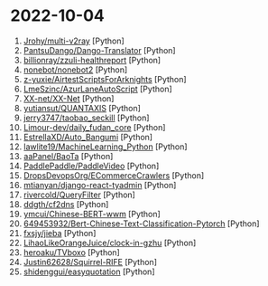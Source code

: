 # 2022-10-04

1. [Jrohy/multi-v2ray](https://github.com/Jrohy/multi-v2ray "v2ray/xray多用户管理部署程序") [Python]
2. [PantsuDango/Dango-Translator](https://github.com/PantsuDango/Dango-Translator "团子翻译器 —— 个人兴趣制作的一款基于OCR技术的翻译器") [Python]
3. [billionray/zzuli-healthreport](https://github.com/billionray/zzuli-healthreport "郑州轻工业大学疫情打卡") [Python]
4. [nonebot/nonebot2](https://github.com/nonebot/nonebot2 "跨平台 Python 异步聊天机器人框架 / Asynchronous multi-platform chatbot framework written in Python") [Python]
5. [z-yuxie/AirtestScriptsForArknights](https://github.com/z-yuxie/AirtestScriptsForArknights "使用网易AirtestIDE编写的明日方舟相关自动化脚本") [Python]
6. [LmeSzinc/AzurLaneAutoScript](https://github.com/LmeSzinc/AzurLaneAutoScript "Azur Lane bot (CN/EN/JP/TW) 碧蓝航线脚本 | 无缝委托科研，全自动大世界") [Python]
7. [XX-net/XX-Net](https://github.com/XX-net/XX-Net "A proxy tool to bypass GFW.") [Python]
8. [yutiansut/QUANTAXIS](https://github.com/yutiansut/QUANTAXIS "QUANTAXIS 支持任务调度 分布式部署的 股票/期货/期权 数据/回测/模拟/交易/可视化/多账户 纯本地量化解决方案") [Python]
9. [jerry3747/taobao_seckill](https://github.com/jerry3747/taobao_seckill "淘宝、天猫半价抢购，抢电视、抢茅台，干死黄牛党") [Python]
10. [Limour-dev/daily_fudan_core](https://github.com/Limour-dev/daily_fudan_core "daily_fudan的代码，无需fork；请fork https://github.com/Limour-dev/daily_fudan_actions 来自动执行该repo下的最新代码。有问题请提issue") [Python]
11. [EstrellaXD/Auto_Bangumi](https://github.com/EstrellaXD/Auto_Bangumi "AutoBangumi - 全自动追番工具，节约时间创造价值") [Python]
12. [lawlite19/MachineLearning_Python](https://github.com/lawlite19/MachineLearning_Python "机器学习算法python实现") [Python]
13. [aaPanel/BaoTa](https://github.com/aaPanel/BaoTa "宝塔Linux面板 - 简单好用的服务器运维面板") [Python]
14. [PaddlePaddle/PaddleVideo](https://github.com/PaddlePaddle/PaddleVideo "Awesome video understanding toolkits based on PaddlePaddle. It supports video data annotation tools, lightweight RGB and skeleton based action recognition model, practical applications for video tagging and sport action detection.") [Python]
15. [DropsDevopsOrg/ECommerceCrawlers](https://github.com/DropsDevopsOrg/ECommerceCrawlers "实战🐍多种网站、电商数据爬虫🕷。包含🕸：淘宝商品、微信公众号、大众点评、企查查、招聘网站、闲鱼、阿里任务、博客园、微博、百度贴吧、豆瓣电影、包图网、全景网、豆瓣音乐、某省药监局、搜狐新闻、机器学习文本采集、fofa资产采集、汽车之家、国家统计局、百度关键词收录数、蜘蛛泛目录、今日头条、豆瓣影评、携程、小米应用商店、安居客、途家民宿❤️❤️❤️。微信爬虫展示项目:") [Python]
16. [mtianyan/django-react-tyadmin](https://github.com/mtianyan/django-react-tyadmin "支持Python3.9,Django4! 类似 xadmin 的基于Model 快速生成前后台管理增删改查，筛选，搜索的后台管理自动化工具。Antd 界面好看现代化！前后端分离！无损二次开发！由Django Restful Framework 和 Ant Design Pro V4 驱动") [Python]
17. [rivercold/QueryFilter](https://github.com/rivercold/QueryFilter "Select queries from search logs and filter porn & similar queires.") [Python]
18. [ddgth/cf2dns](https://github.com/ddgth/cf2dns "筛选出优质的Cloudflare IP，并使用域名服务商提供的API解析到不同线路以达到网站加速的效果,新增假墙防御方式") [Python]
19. [ymcui/Chinese-BERT-wwm](https://github.com/ymcui/Chinese-BERT-wwm "Pre-Training with Whole Word Masking for Chinese BERT（中文BERT-wwm系列模型）") [Python]
20. [649453932/Bert-Chinese-Text-Classification-Pytorch](https://github.com/649453932/Bert-Chinese-Text-Classification-Pytorch "使用Bert，ERNIE，进行中文文本分类") [Python]
21. [fxsjy/jieba](https://github.com/fxsjy/jieba "结巴中文分词") [Python]
22. [LihaoLikeOrangeJuice/clock-in-gzhu](https://github.com/LihaoLikeOrangeJuice/clock-in-gzhu "使用Github Actions实现广州大学GZHU自动健康打卡") [Python]
23. [heroaku/TVboxo](https://github.com/heroaku/TVboxo "自用资源") [Python]
24. [Justin62628/Squirrel-RIFE](https://github.com/Justin62628/Squirrel-RIFE "效果更好的补帧软件，显存占用更小，是DAIN速度的10-25倍，包含抽帧处理，去除动漫卡顿感") [Python]
25. [shidenggui/easyquotation](https://github.com/shidenggui/easyquotation "实时获取新浪 / 腾讯 的免费股票行情 / 集思路的分级基金行情") [Python]
